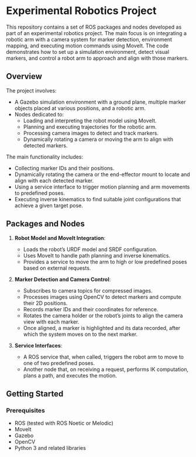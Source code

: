 # Experimental Robotics Project

This repository contains a set of ROS packages and nodes developed as part of an experimental robotics project. The main focus is on integrating a robotic arm with a camera system for marker detection, environment mapping, and executing motion commands using MoveIt. The code demonstrates how to set up a simulation environment, detect visual markers, and control a robot arm to approach and align with those markers.

## Overview

The project involves:

- A Gazebo simulation environment with a ground plane, multiple marker objects placed at various positions, and a robotic arm.
- Nodes dedicated to:
  - Loading and interpreting the robot model using MoveIt.
  - Planning and executing trajectories for the robotic arm.
  - Processing camera images to detect and track markers.
  - Dynamically rotating a camera or moving the arm to align with detected markers.
  
The main functionality includes:
- Collecting marker IDs and their positions.
- Dynamically rotating the camera or the end-effector mount to locate and align with each detected marker.
- Using a service interface to trigger motion planning and arm movements to predefined poses.
- Executing inverse kinematics to find suitable joint configurations that achieve a given target pose.

## Packages and Nodes

1. **Robot Model and MoveIt Integration**:  
   - Loads the robot’s URDF model and SRDF configuration.
   - Uses MoveIt to handle path planning and inverse kinematics.
   - Provides a service to move the arm to high or low predefined poses based on external requests.

2. **Marker Detection and Camera Control**:  
   - Subscribes to camera topics for compressed images.
   - Processes images using OpenCV to detect markers and compute their 2D positions.
   - Records marker IDs and their coordinates for reference.
   - Rotates the camera holder or the robot’s joints to align the camera view with each marker.
   - Once aligned, a marker is highlighted and its data recorded, after which the system moves on to the next marker.

3. **Service Interfaces**:  
   - A ROS service that, when called, triggers the robot arm to move to one of two predefined poses.
   - Another node that, on receiving a request, performs IK computation, plans a path, and executes the motion.

## Getting Started

### Prerequisites

- ROS (tested with ROS Noetic or Melodic)
- MoveIt
- Gazebo
- OpenCV
- Python 3 and related libraries


